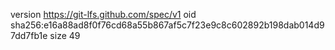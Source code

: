 version https://git-lfs.github.com/spec/v1
oid sha256:e16a88ad8f0f76cd68a55b867af5c7f23e9c8c602892b198dab014d97dd7fb1e
size 49
